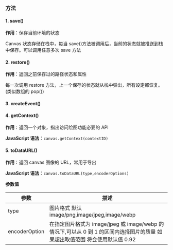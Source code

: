 ### 方法

#### 1. save()

**作用**：保存当前环境的状态

Canvas 状态存储在栈中，每当 save()方法被调用后，当前的状态就被推送到栈中保存。可以调用任意多次 save 方法

#### 2. restore()

**作用**：返回之前保存过的路径状态和属性

每一次调用 restore 方法，上一个保存的状态就从栈中弹出，所有设定都恢复。(类似数组的 pop())

#### 3. createEvent()

#### 4. getContext()

**作用**：返回一个对象，指出访问绘图功能必要的 API

**JavaScript 语法**：`canvas.getContext(contextID)`

#### 5. toDataURL()

**作用**：返回 canvas 图像的 URL，常用于导出

**JavaScript 语法**：`canvas.toDataURL(type,encoderOptions)`

**参数值**

| 参数          | 描述                                                                                                                         |
| ------------- | ---------------------------------------------------------------------------------------------------------------------------- |
| type          | 图片格式 默认 image/png,image/jpeg,image/webp                                                                                |
| encoderOption | 在指定图片格式为 image/jpeg 或 image/webp 的情况下,可以从 0 到 1 的区间内选择图片的质量 如果超出取值范围 将会使用默认值 0.92 |
